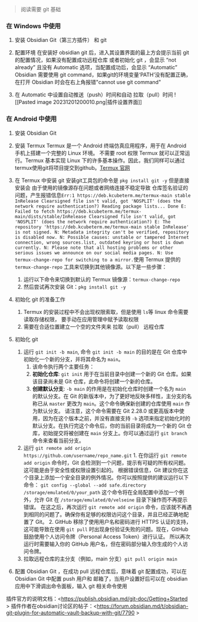 > 阅读需要 git 基础
### 在 Windows 中使用
1. 安装 Obsidian Git（第三方插件） 和 git
2. 配置环境
	在安装好 obsidian git 后，进入其设置界面的最上方会提示当前 git 的配置情况，如果没有配置成功远程仓库 或者初始化 git ，会显示 “not already” 且没有 Automatic 选项，当配置成功后，会显示 “Automatic”
	Obsidian 需要使用 git command，如果git的环境变量‘PATH’没有配置正确，在打开 Obsidian 时会在右上角报错"cannot use git command"

3. 在 Automatic 中设置自动推送（push）时间和自动 拉取（pull）时间
![[Pasted image 20231201200010.png|插件设置界面]]


### 在 Android 中使用

1. 安装 Obsidian Git 
2. 安装 Termux
	Termux 是一个 Android 终端仿真应用程序，用于在 Android 手机上搭建一个完整的 Linux 环境。 不需要 root 权限 Termux 就可以正常运行。Termux 基本实现 Linux 下的许多基本操作。因此，我们同样可以通过termux使用git将项目提交到github。[Termux 官网](https://termux.com)

3. 在 Termux 中安装 git
	安装git工具包的命令是 `pkg install git -y` 但是直接安装会 由于使用的镜像源存在问题或者网络连接不稳定导致 仓库签名验证的问题，产生报错信息``Err:1 https://deb.kcubeterm.me/termux-main stable InRelease Clearsigned file isn't valid, got 'NOSPLIT' (does the network require authentication?) Reading package lists... Done E: Failed to fetch https://deb.kcubeterm.me/termux-main/dists/stable/InRelease Clearsigned file isn't valid, got 'NOSPLIT' (does the network require authentication?) E: The repository 'https://deb.kcubeterm.me/termux-main stable InRelease' is not signed. N: Metadata integrity can't be verified, repository is disabled now. N: Possible causes: unstable or tampered Internet connection, wrong sources.list, outdated keyring or host is down currently. N: Please note that all hosting problems or other serious issues we announce on our social media pages. N: Use termux-change-repo for switching to a mirror.``使用 Termux 提供的 `termux-change-repo` 工具来切换到其他镜像源。以下是一些步骤：
	1.  运行以下命令来切换到默认的 Termux 镜像源：`termux-change-repo`
	2. 然后尝试再次安装 Git：`pkg install git -y`

4. 初始化 git 的准备工作
	1. Termux 的安装过程中不会出现权限索取，但是使用 `ls`等 linux 命令需要读取存储权限， 要手动在应用管理中赋予读取权限
	2. 需要在合适位置建立一个空的文件夹来 拉取（pull） 远程仓库


5. 初始化 git 
	1. 运行 `git init -b main`, 命令 `git init -b main` 的目的是在 Git 仓库中初始化一个新的分支，并将其命名为 `main`。
		1. 该命令执行两个主要任务：
		2. **初始化仓库**: `git init` 用于在当前目录中创建一个新的 Git 仓库。如果该目录尚未是 Git 仓库，此命令将创建一个新的仓库。
		3. **创建默认分支**: `-b main` 的作用是在初始化仓库时创建一个名为 `main` 的默认分支。在 Git 的新版本中，为了更好地反映多样性，主分支的名称已从 `master` 更改为 `main`。这个命令确保新创建的仓库使用 `main` 作为默认分支。
		 请注意，这个命令需要在 Git 2.28.0 或更高版本中使用，因为在这个版本之前，并没有直接支持 `-b` 选项来指定初始化时的默认分支。在执行完这个命令后，你的当前目录将成为一个新的 Git 仓库，初始提交将被创建在 `main` 分支上。你可以通过运行 `git branch` 命令来查看当前分支。
	2. 运行 `git remote add origin https://github.com/username/repo_name.git`
		1.
		  在你运行 `git remote add origin` 命令时，Git 会检测到一个问题，提示有可疑的所有权问题。这可能是由于安全性或权限设置引起的。
			根据错误信息，Git 建议你在这个目录上添加一个安全目录的例外情况。你可以按照提供的建议运行以下命令：
			`git config --global --add safe.directory /storage/emulated/0/your_path`
			这个命令将在全局配置中添加一个例外，允许 Git 在 `/storage/emulated/0/velseine` 目录下操作而不再提示错误。
			在这之后，再次运行 `git remote add origin` 命令，应该就不再遇到相同的问题了。确保你有足够的权限访问这个目录，并且已经正确地配置了 Git。
		2.
		  GitHub 移除了使用用户名和密码进行 HTTPS 认证的支持，这可能导致在使用 `git pull` 时出现身份验证失败的问题。现在，GitHub 鼓励使用个人访问令牌（Personal Access Token）进行认证。
			所以再次运行时需要输入你的 GitHub 用户名，但在密码部分输入你生成的个人访问令牌。
	3. 拉取远程仓库的主分支（例如，main 分支）`git pull origin main`


6. 配置 Obsidian Git ，在成功 pull 远程仓库后，意味着 git 配置成功，可以在 Obsidian Git 中配置 push 用户和 邮箱了，当用户设置好后可以在 obsidian 应用中下滑调出命令面板，输入 git 相关命令使用





插件官方的说明文档：<https://publish.obsidian.md/git-doc/Getting+Started >
插件作者在obsidian讨论区的帖子：<https://forum.obsidian.md/t/obsidian-git-plugin-for-automatic-vault-backup-with-git/7790 >